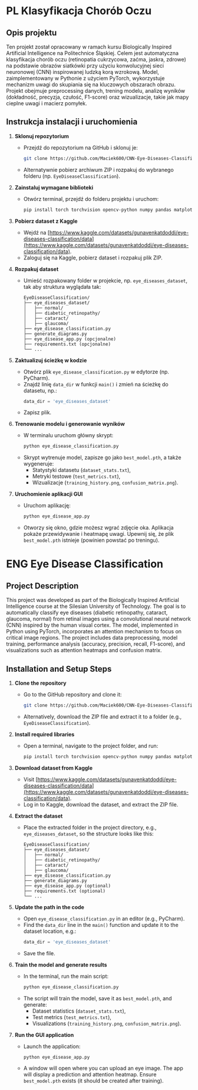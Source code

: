 # PL Klasyfikacja Chorób Oczu
## Opis projektu 

Ten projekt został opracowany w ramach kursu Biologically Inspired Artificial Intelligence na Politechnice Śląskiej. 
Celem jest automatyczna klasyfikacja chorób oczu (retinopatia cukrzycowa, zaćma, jaskra, zdrowe) na podstawie obrazów siatkówki przy użyciu konwolucyjnej sieci neuronowej (CNN) inspirowanej ludzką korą wzrokową. 
Model, zaimplementowany w Pythonie z użyciem PyTorch, wykorzystuje mechanizm uwagi do skupiania się na kluczowych obszarach obrazu. 
Projekt obejmuje preprocessing danych, trening modelu, analizę wyników (dokładność, precyzja, czułość, F1-score) oraz wizualizacje, 
takie jak mapy cieplne uwagi i macierz pomyłek.

## Instrukcja instalacji i uruchomienia

1. **Sklonuj repozytorium**
   - Przejdź do repozytorium na GitHub i sklonuj je:
     ```bash
     git clone https://github.com/Maciek600/CNN-Eye-Diseases-Classification.git
     ```
   - Alternatywnie pobierz archiwum ZIP i rozpakuj do wybranego folderu (np. `EyeDiseaseClassification`).

2. **Zainstaluj wymagane biblioteki**
   - Otwórz terminal, przejdź do folderu projektu i uruchom:
     ```bash
     pip install torch torchvision opencv-python numpy pandas matplotlib seaborn scikit-learn
     ```

3. **Pobierz dataset z Kaggle**
   - Wejdź na [https://www.kaggle.com/datasets/gunavenkatdoddi/eye-diseases-classification/data](https://www.kaggle.com/datasets/gunavenkatdoddi/eye-diseases-classification/data).
   - Zaloguj się na Kaggle, pobierz dataset i rozpakuj plik ZIP.

4. **Rozpakuj dataset**
   - Umieść rozpakowany folder w projekcie, np. `eye_diseases_dataset`, tak aby struktura wyglądała tak:
     ```
     EyeDiseaseClassification/
     ├── eye_diseases_dataset/
     │   ├── normal/
     │   ├── diabetic_retinopathy/
     │   ├── cataract/
     │   ├── glaucoma/
     ├── eye_disease_classification.py
     ├── generate_diagrams.py
     ├── eye_disease_app.py (opcjonalne)
     ├── requirements.txt (opcjonalne)
     └── ...
     ```

5. **Zaktualizuj ścieżkę w kodzie**
   - Otwórz plik `eye_disease_classification.py` w edytorze (np. PyCharm).
   - Znajdź linię `data_dir` w funkcji `main()` i zmień na ścieżkę do datasetu, np.:
     ```python
     data_dir = 'eye_diseases_dataset'
     ```
   - Zapisz plik.

6. **Trenowanie modelu i generowanie wyników**
   - W terminalu uruchom główny skrypt:
     ```bash
     python eye_disease_classification.py
     ```
   - Skrypt wytrenuje model, zapisze go jako `best_model.pth`, a także wygeneruje:
     - Statystyki datasetu (`dataset_stats.txt`),
     - Metryki testowe (`test_metrics.txt`),
     - Wizualizacje (`training_history.png`, `confusion_matrix.png`).

7. **Uruchomienie aplikacji GUI**
   - Uruchom aplikację:
     ```bash
     python eye_disease_app.py
     ```
   - Otworzy się okno, gdzie możesz wgrać zdjęcie oka. Aplikacja pokaże przewidywanie i heatmapę uwagi. Upewnij się, że plik `best_model.pth` istnieje (powinien powstać po treningu).


# ENG Eye Disease Classification
## Project Description 

This project was developed as part of the Biologically Inspired Artificial Intelligence course at the Silesian University of Technology. 
The goal is to automatically classify eye diseases (diabetic retinopathy, cataract, glaucoma, normal) from retinal images using a convolutional neural network (CNN) inspired by the human visual cortex. 
The model, implemented in Python using PyTorch, incorporates an attention mechanism to focus on critical image regions. 
The project includes data preprocessing, model training, performance analysis (accuracy, precision, recall, F1-score), and visualizations such as attention heatmaps and confusion matrix.

## Installation and Setup Steps
1. **Clone the repository**
   - Go to the GitHub repository and clone it:
     ```bash
     git clone https://github.com/Maciek600/CNN-Eye-Diseases-Classification.git
     ```
   - Alternatively, download the ZIP file and extract it to a folder (e.g., `EyeDiseaseClassification`).

2. **Install required libraries**
   - Open a terminal, navigate to the project folder, and run:
     ```bash
     pip install torch torchvision opencv-python numpy pandas matplotlib seaborn scikit-learn
     ```

3. **Download dataset from Kaggle**
   - Visit [https://www.kaggle.com/datasets/gunavenkatdoddi/eye-diseases-classification/data](https://www.kaggle.com/datasets/gunavenkatdoddi/eye-diseases-classification/data).
   - Log in to Kaggle, download the dataset, and extract the ZIP file.

4. **Extract the dataset**
   - Place the extracted folder in the project directory, e.g., `eye_diseases_dataset`, so the structure looks like this:
     ```
     EyeDiseaseClassification/
     ├── eye_diseases_dataset/
     │   ├── normal/
     │   ├── diabetic_retinopathy/
     │   ├── cataract/
     │   ├── glaucoma/
     ├── eye_disease_classification.py
     ├── generate_diagrams.py
     ├── eye_disease_app.py (optional)
     ├── requirements.txt (optional)
     └── ...
     ```

5. **Update the path in the code**
   - Open `eye_disease_classification.py` in an editor (e.g., PyCharm).
   - Find the `data_dir` line in the `main()` function and update it to the dataset location, e.g.:
     ```python
     data_dir = 'eye_diseases_dataset'
     ```
   - Save the file.

6. **Train the model and generate results**
   - In the terminal, run the main script:
     ```bash
     python eye_disease_classification.py
     ```
   - The script will train the model, save it as `best_model.pth`, and generate:
     - Dataset statistics (`dataset_stats.txt`),
     - Test metrics (`test_metrics.txt`),
     - Visualizations (`training_history.png`, `confusion_matrix.png`).

7. **Run the GUI application**
   - Launch the application:
     ```bash
     python eye_disease_app.py
     ```
   - A window will open where you can upload an eye image. The app will display a prediction and attention heatmap. Ensure `best_model.pth` exists (it should be created after training).




